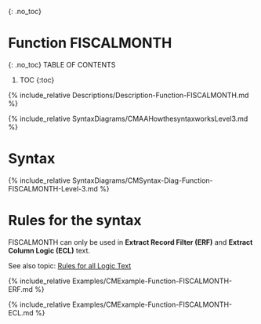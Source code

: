 {: .no_toc}
# Function FISCALMONTH 

{: .no_toc}
TABLE OF CONTENTS 
1. TOC
{:toc}  


{% include_relative Descriptions/Description-Function-FISCALMONTH.md %}

{% include_relative SyntaxDiagrams/CMAAHowthesyntaxworksLevel3.md %}

# Syntax 

{% include_relative SyntaxDiagrams/CMSyntax-Diag-Function-FISCALMONTH-Level-3.md %}

# Rules for the syntax

FISCALMONTH can only be used in **Extract Record Filter (ERF)** and **Extract Column Logic (ECL)** text.

See also topic: [Rules for all Logic Text](../../Workbench/RulesforallLogicText.md) 

{% include_relative Examples/CMExample-Function-FISCALMONTH-ERF.md %} 

{% include_relative Examples/CMExample-Function-FISCALMONTH-ECL.md %} 

